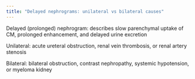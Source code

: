```yaml
---
title: "Delayed nephrograms: unilateral vs bilateral causes"
---
```

Delayed (prolonged) nephrogram: describes slow parenchymal uptake of CM, prolonged enhancement, and delayed urine excretion

Unilateral: acute ureteral obstruction, renal vein thrombosis, or renal artery stenosis

Bilateral: bilateral obstruction, contrast nephropathy, systemic hypotension, or myeloma kidney


